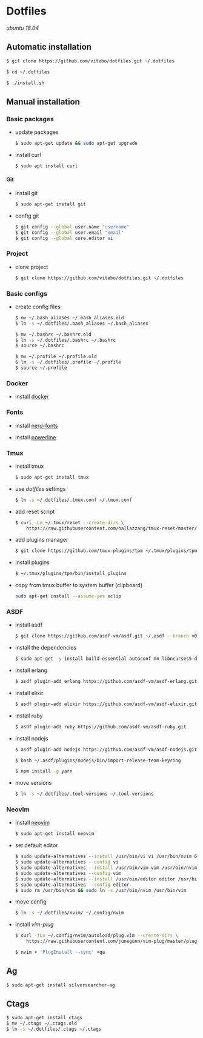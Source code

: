 # Dotfiles

*ubuntu 18.04*

## Automatic installation

```bash
$ git clone https://github.com/vitebo/dotfiles.git ~/.dotfiles

$ cd ~/.dotfiles

$ ./install.sh
```

## Manual installation

### Basic packages

- update packages
  ```bash
  $ sudo apt-get update && sudo apt-get upgrade
  ```

- install curl
  ```bash
  $ sudo apt install curl
  ```

#### Git

- install git
  ```bash
  $ sudo apt-get install git
  ```

- config git
  ```bash
  $ git config --global user.name "username"
  $ git config --global user.email "email"
  $ git config --global core.editor vi
  ```

### Project

- clone project
  ```bash
  $ git clone https://github.com/vitebo/dotfiles.git ~/.dotfiles
  ```

### Basic configs

- create config files
  ```bash
  $ mv ~/.bash_aliases ~/.bash_aliases.old
  $ ln -s ~/.dotfiles/.bash_aliases ~/.bash_aliases

  $ mv ~/.bashrc ~/.bashrc.old
  $ ln -s ~/.dotfiles/.bashrc ~/.bashrc
  $ source ~/.bashrc

  $ mv ~/.profile ~/.profile.old
  $ ln -s ~/.dotfiles/.profile ~/.profile
  $ source ~/.profile
  ```

### Docker

- install [docker](https://docs.docker.com/install/linux/docker-ce/ubuntu/)

### Fonts

- install [nerd-fonts](https://github.com/ryanoasis/nerd-fonts#option-3-install-script)

- install [powerline](https://powerline.readthedocs.io/en/master/installation.html#generic-requirements)

### Tmux

- install tmux
  ```bash
  $ sudo apt-get install tmux
  ```

- use *dotfiles* settings
  ```bash
  $ ln -s ~/.dotfiles/.tmux.conf ~/.tmux.conf
  ```

- add reset script
  ```bash
  $ curl -Lo ~/.tmux/reset --create-dirs \
      https://raw.githubusercontent.com/hallazzang/tmux-reset/master/tmux-reset
  ```

- add plugins manager
  ```bash
  $ git clone https://github.com/tmux-plugins/tpm ~/.tmux/plugins/tpm
  ```

- install plugins
  ```bash
  $ ~/.tmux/plugins/tpm/bin/install_plugins
  ```

- copy from tmux buffer to system buffer (clipboard)
  ```bash
  sudo apt-get install --assume-yes xclip
  ```

### ASDF

- install asdf
  ```bash
  $ git clone https://github.com/asdf-vm/asdf.git ~/.asdf --branch v0.7.1
  ```

- install the dependencies
  ```bash
  $ sudo apt-get -y install build-essential autoconf m4 libncurses5-dev libwxgtk3.0-dev libgl1-mesa-dev libglu1-mesa-dev libpng-dev libssh-dev unixodbc-dev xsltproc fop
  ```

- install erlang
  ```bash
  $ asdf plugin-add erlang https://github.com/asdf-vm/asdf-erlang.git
  ```

- install elixir
  ```bash
  $ asdf plugin-add elixir https://github.com/asdf-vm/asdf-elixir.git
  ```

- install ruby
  ```bash
  $ asdf plugin-add ruby https://github.com/asdf-vm/asdf-ruby.git
  ```

- install nodejs
  ```bash
  $ asdf plugin-add nodejs https://github.com/asdf-vm/asdf-nodejs.git

  $ bash ~/.asdf/plugins/nodejs/bin/import-release-team-keyring

  $ npm install -g yarn
  ```

- move versions
  ```bash
  $ ln -s ~/.dotfiles/.tool-versions ~/.tool-versions
  ```

### Neovim

- install [neovim](https://github.com/neovim/neovim/wiki/Installing-Neovim#ubuntu)
  ```bash
  $ sudo apt-get install neovim
  ```

- set default editor
  ```bash
  $ sudo update-alternatives --install /usr/bin/vi vi /usr/bin/nvim 60
  $ sudo update-alternatives --config vi
  $ sudo update-alternatives --install /usr/bin/vim vim /usr/bin/nvim 60
  $ sudo update-alternatives --config vim
  $ sudo update-alternatives --install /usr/bin/editor editor /usr/bin/nvim 60
  $ sudo update-alternatives --config editor
  $ sudo rm /usr/bin/vim && sudo ln -s /usr/bin/nvim /usr/bin/vim
  ```

- move config
  ```bash
  $ ln -s ~/.dotfiles/nvim/ ~/.config/nvim
  ```

- install *vim-plug*
  ```bash
  $ curl -fLo ~/.config/nvim/autoload/plug.vim --create-dirs \
      https://raw.githubusercontent.com/junegunn/vim-plug/master/plug.vim

  $ nvim + 'PlugInstall --sync' +qa
  ```

## Ag
  ```bash
  $ sudo apt-get install silversearcher-ag
  ```

## Ctags
  ```bash
  $ sudo apt-get install ctags
  $ mv ~/.ctags ~/.ctags.old
  $ ln -s ~/.dotfiles/.ctags ~/.ctags
  ```

